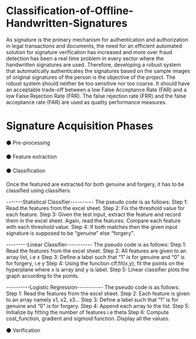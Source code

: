 # Classification-of-Offline-Handwritten-Signatures
As signature is the primary mechanism for authentication and authorization in legal
transactions and documents, the need for an efficient automated solution for signature
verification has increased and more over fraud detection has been a real time problem in every
sector where the handwritten signatures are used. Therefore, developing a robust system that
automatically authenticates the signatures based on the sample images of original signatures of
the person is the objective of the project.
The robust system should neither be too sensitive nor too coarse. It should have an acceptable
trade-off between a low False Acceptance Rate (FAR) and a low False Rejection Rate (FRR).
The false rejection rate (FRR) and the false acceptance rate (FAR) are used as quality
performance measures.

# Signature Acquisition Phases
⚫ Pre-processing

⚫ Feature extraction

⚫ Classification

Once the featured are extracted for both genuine and forgery, it has to be classified using
classifiers.

-------Statistical Classifier----------
The pseudo code is as follows:
Step 1: Read the features from the excel sheet.
Step 2: Fix the threshold value for each feature.
Step 3: Given the test input, extract the feature and record them in the excel sheet. Again, read
the features. Compare each feature with each threshold value.
Step 4: If both matches then the given input signature is supposed to be “genuine” else
“forgery”.


---------Linear Classifier-----------
The pseudo code is as follows:
Step 1: Read the features from the excel sheet.
Step 2: All features are given to an array list, i.e x
Step 3: Define a label such that “1” is for genuine and “0” is for forgery, i.e y
Step 4: Using the function clf.fit(x,y), fit the points on the hyperplane where x is array and y is
label.
Step 5: Linear classifier plots the graph according to the points.


----------Logistic Regression-----------
The pseudo code is as follows:
Step 1: Read the features from the excel sheet.
Step 2: Each feature is given to an array namely x1, x2, x3…
Step 3: Define a label such that “1” is for genuine and “0” is for forgery.
Step 4: Append each array to the list.
Step 5: Initialize by fitting the number of features i.e theta
Step 6: Compute cost_function, gradient and sigmoid function. Display all the values.

⚫ Verification 

